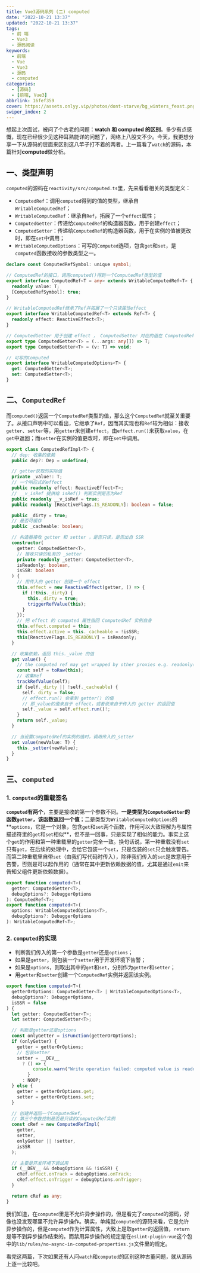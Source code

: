 ```yaml
---
title: Vue3源码系列 (二) computed
date: "2022-10-21 13:37"
updated: "2022-10-21 13:37"
tags:
  - 前 端
  - Vue3
  - 源码阅读
keywords:
  - 前端
  - Vue
  - Vue3
  - 源码
  - computed
categories:
  - [源码]
  - [前端, Vue3]
abbrlink: 16fef359
cover: https://assets.onlyy.vip/photos/dont-starve/bg_winters_feast.png
swiper_index: 2
---
```


想起上次面试，被问了个古老的问题：**watch 和 computed 的区别**。多少有点感慨，现在已经很少见这种耳熟能详的问题了，网络上八股文不少。今天，我更想分享一下从源码的层面来区别这八竿子打不着的两者。上一篇看了`watch`的源码，本篇针对**computed**做分析。

## 一、类型声明

`computed`的源码在`reactivity/src/computed.ts`里，先来看看相关的类型定义：

- `ComputedRef`：调用`computed`得到的值的类型，继承自`WritableComputedRef`；
- `WritableComputedRef`：继承自`Ref`，拓展了一个`effect`属性；
- `ComputedGetter`：传递给`ComputedRef`的构造器函数，用于创建`effect`；
- `ComputedSetter`：传递给`ComputedRef`的构造器函数，用于在实例的值被更改时，即在`set`中调用；
- `WritableComputedOptions`：可写的`Computed`选项，包含`get`和`set`，是`computed`函数接收的参数类型之一。

```typescript
declare const ComputedRefSymbol: unique symbol;

// ComputedRef的接口，调用computed()得到一个ComputedRef类型的值
export interface ComputedRef<T = any> extends WritableComputedRef<T> {
  readonly value: T;
  [ComputedRefSymbol]: true;
}

// WritableComputedRef继承了Ref并拓展了一个只读属性effect
export interface WritableComputedRef<T> extends Ref<T> {
  readonly effect: ReactiveEffect<T>;
}

// ComputedGetter 用于创建 effect ， ComputedSetter 对应的值在 ComputedRef 实例中的 set 里调用
export type ComputedGetter<T> = (...args: any[]) => T;
export type ComputedSetter<T> = (v: T) => void;

// 可写的Computed
export interface WritableComputedOptions<T> {
  get: ComputedGetter<T>;
  set: ComputedSetter<T>;
}
```

## 二、`ComputedRef`

而`computed()`返回一个`ComputedRef`类型的值，那么这个`ComputedRef`就至关重要了。从接口声明中可以看出，它继承了`Ref`，因而其实现也和`Ref`较为相似：接收`getter`、`setter`等，用`getter`来创建`effect`，由`effect.run()`来获取`value`，在`get`中返回；而`setter`在实例的值更改时，即在`set`中调用。

```typescript
export class ComputedRefImpl<T> {
  // dep: 收集的依赖
  public dep?: Dep = undefined;

  // getter获取的实际值
  private _value!: T;
  // 一个响应式的effect
  public readonly effect: ReactiveEffect<T>;
  // __v_isRef 提供给 isRef() 判断实例是否为Ref
  public readonly __v_isRef = true;
  public readonly [ReactiveFlags.IS_READONLY]: boolean = false;

  public _dirty = true;
  // 是否可缓存
  public _cacheable: boolean;

  // 构造器接收 getter 和 setter ，是否只读，是否出自 SSR
  constructor(
    getter: ComputedGetter<T>,
    // 接收只读的私有的 _setter
    private readonly _setter: ComputedSetter<T>,
    isReadonly: boolean,
    isSSR: boolean
  ) {
    // 用传入的 getter 创建一个 effect
    this.effect = new ReactiveEffect(getter, () => {
      if (!this._dirty) {
        this._dirty = true;
        triggerRefValue(this);
      }
    });
    // 把 effect 的 computed 属性指回 ComputedRef 实例自身
    this.effect.computed = this;
    this.effect.active = this._cacheable = !isSSR;
    this[ReactiveFlags.IS_READONLY] = isReadonly;
  }

  // 收集依赖，返回 this._value 的值
  get value() {
    // the computed ref may get wrapped by other proxies e.g. readonly() #3376
    const self = toRaw(this);
    // 收集Ref
    trackRefValue(self);
    if (self._dirty || !self._cacheable) {
      self._dirty = false;
      // effect.run() 会拿到 getter() 的值
      // 即_value的值来自于 effect，或者说来自于传入的 getter 的返回值
      self._value = self.effect.run()!;
    }
    return self._value;
  }

  // 当设置ComputedRef的实例的值时，调用传入的_setter
  set value(newValue: T) {
    this._setter(newValue);
  }
}
```

## 三、`computed`

### 1. `computed`的重载签名

**`computed`有两个**，主要是接收的第一个参数不同。**一是类型为`ComputedGetter`的函数`getter`，该函数返回一个值**；二是类型为`WritableComputedOptions`的**`options`，它是一个对象，包含`get`和`set`两个函数，作用可以大致理解为与属性描述符里的`get`和`set`相似**，但不是一回事，只是实现了相似的能力。事实上这个`get`的作用和第一种重载里的`getter`完全一致。换句话说，第一种重载没有`set`只有`get`，在后续的处理中，会给它包装一个`set`，只是包装的`set`只会触发警告。而第二种重载里自带`set`（由我们写代码时传入），除非我们传入的`set`是故意用于告警，否则是可以起作用的（通常在其中更新依赖数据的值，尤其是通过`emit`来告知父组件更新依赖数据）。

```typescript
export function computed<T>(
  getter: ComputedGetter<T>,
  debugOptions?: DebuggerOptions
): ComputedRef<T>;
export function computed<T>(
  options: WritableComputedOptions<T>,
  debugOptions?: DebuggerOptions
): WritableComputedRef<T>;
```

### 2. `computed`的实现

- 判断我们传入的第一个参数是`getter`还是`options`；
- 如果是`getter`，则包装一个`setter`用于开发环境下告警；
- 如果是`options`，则取出其中的`get`和`set`，分别作为`getter`和`setter`；
- 用`getter`和`setter`创建一个`ComputedRef`实例并返回该实例。

```typescript
export function computed<T>(
  getterOrOptions: ComputedGetter<T> | WritableComputedOptions<T>,
  debugOptions?: DebuggerOptions,
  isSSR = false
) {
  let getter: ComputedGetter<T>;
  let setter: ComputedSetter<T>;

  // 判断是getter还是options
  const onlyGetter = isFunction(getterOrOptions);
  if (onlyGetter) {
    getter = getterOrOptions;
    // 包装setter
    setter = __DEV__
      ? () => {
          console.warn("Write operation failed: computed value is readonly");
        }
      : NOOP;
  } else {
    getter = getterOrOptions.get;
    setter = getterOrOptions.set;
  }

  // 创建并返回一个ComputedRef，
  // 第三个参数控制是否是只读的ComputedRef实例
  const cRef = new ComputedRefImpl(
    getter,
    setter,
    onlyGetter || !setter,
    isSSR
  );

  // 主要是开发环境下调试用
  if (__DEV__ && debugOptions && !isSSR) {
    cRef.effect.onTrack = debugOptions.onTrack;
    cRef.effect.onTrigger = debugOptions.onTrigger;
  }

  return cRef as any;
}
```

我们知道，在`computed`里是不允许异步操作的，但是看完了`computed`的源码，好像也没发现哪里不允许异步操作。确实，单纯就`computed`的源码来看，它是允许异步操作的，但是`computed`作为计算属性，大致上是取`getter`的返回值，`return`是等不到异步操作结束的。而禁用异步操作的规定是在`eslint-plugin-vue`这个包中的`lib/rules/no-async-in-computed-properties.js`文件里的规定。

看完这两篇，下次如果还有人问`watch`和`computed`的区别这种古董问题，就从源码上逐一比较吧。
